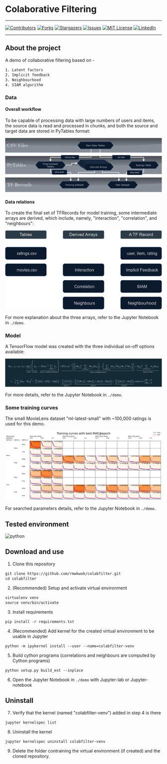 
# Colaborative Filtering

------

[![Contributors][contributors-shield]][contributors-url]
[![Forks][forks-shield]][forks-url]
[![Stargazers][stars-shield]][stars-url]
[![Issues][issues-shield]][issues-url]
[![MIT License][license-shield]][license-url]
[![LinkedIn][linkedin-shield]][linkedin-url]

------

## About the project

A demo of collaborative filtering based on -

    1. Latent factors
    2. Implicit feedback
    3. Neighbourhood
    4. SIAM algorithm

### Data

#### Overall workflow
To be capable of processing data with large numbers of users and items, the source data is read and processed in chunks, and both the source and target data are stored in PyTables format:

![](./demo/img/data_flowchart.png)

#### Data relations
To create the final set of TFRecords for model training, some intermediate arrays are derived, which include, namely, "interaction", "correlation", and "neighbours":

![](./demo/img/data_relations.png)

For more explanation about the three arrays, refer to the Jupyter Notebook in `./demo`.

### Model

A TensorFlow model was created with the three individual on-off options available:

![](./demo/img/model.png)

For more details, refer to the Jupyter Notebook in `./demo`.

### Some training curves

The small MovieLens dataset "ml-latest-small" with ~100,000 ratings is used for this demo.

![](./demo/img/training_curves.png)

For searched parameters details, refer to the Jupyter Notebook in `./demo`.

## Tested environment

![python][python-shield]

## Download and use

1. Clone this repository

```
git clone https://github.com/rmwkwok/colabfilter.git
cd colabfilter
```

2. (Recommended) Setup and activate virtual environment

```
virtualenv venv
source venv/bin/activate
```

3. Install requirements
```
pip install -r requirements.txt
```

4. (Recommended) Add kernel for the created virtual environment to be usable in Jupyter
```
python -m ipykernel install --user --name=colabfilter-venv
```

5. Build cython programs (correlations and neighbours are computed by Cython programs)
```
python setup.py build_ext --inplace
```

6. Open the Jupyter Notebook in `./demo` with Jupyter-lab or Jupyter-notebook

## Uninstall
7. Verify that the kernel (named "colabfilter-venv") added in step 4 is there
```
jupyter kernelspec list
```

8. Uninstall the kernel
```
jupyter kernelspec uninstall colabfilter-venv
```

9. Delete the folder contraining the virtual environment (if created) and the cloned repository.


[contributors-shield]: https://img.shields.io/github/contributors/rmwkwok/colabfilter.svg?style=for-the-badge
[contributors-url]: https://github.com/rmwkwok/colabfilter/graphs/contributors
[forks-shield]: https://img.shields.io/github/forks/rmwkwok/colabfilter.svg?style=for-the-badge
[forks-url]: https://github.com/rmwkwok/colabfilter/network/members
[stars-shield]: https://img.shields.io/github/stars/rmwkwok/colabfilter.svg?style=for-the-badge
[stars-url]: https://github.com/rmwkwok/colabfilter/stargazers
[issues-shield]: https://img.shields.io/github/issues/rmwkwok/colabfilter.svg?style=for-the-badge
[issues-url]: https://github.com/rmwkwok/colabfilter/issues
[license-shield]: https://img.shields.io/github/license/rmwkwok/colabfilter.svg?style=for-the-badge
[license-url]: https://github.com/rmwkwok/colabfilter/blob/main/LICENSE
[linkedin-shield]: https://img.shields.io/badge/-LinkedIn-black.svg?style=for-the-badge&logo=linkedin&colorB=555
[linkedin-url]: https://linkedin.com/in/rmwkwok
[python-shield]: https://img.shields.io/badge/python-3.10.12-blue.svg?style=for-the-badge
[musictag-url]: https://pypi.org/project/music-tag/